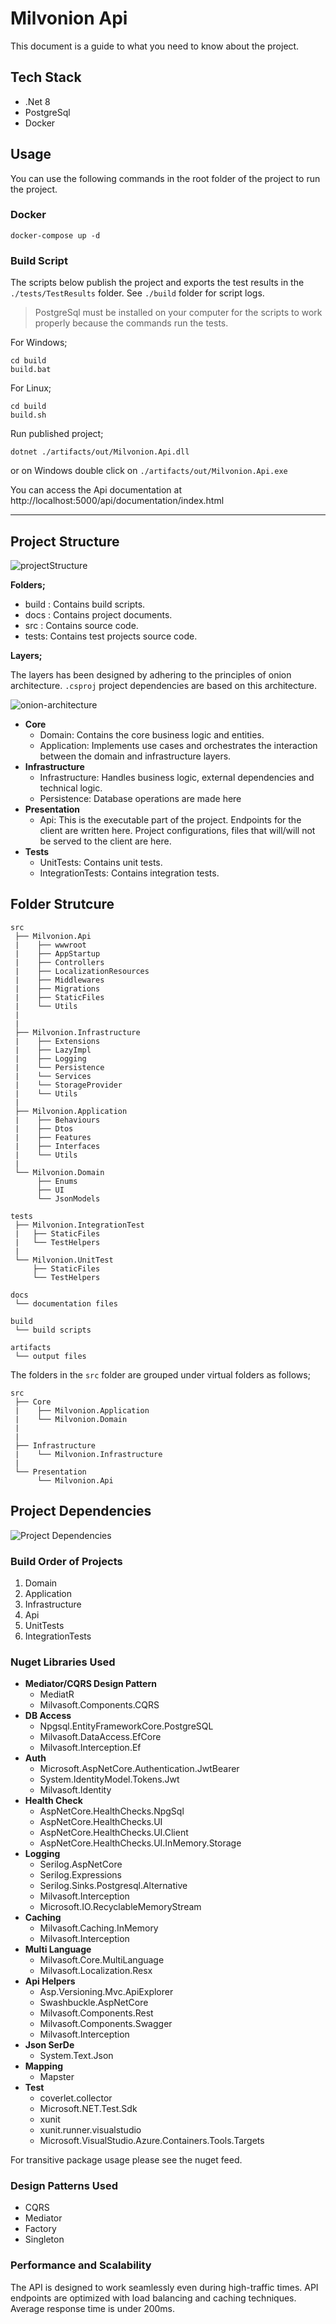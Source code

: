 # Milvonion Api

This document is a guide to what you need to know about the project.

## Tech Stack

- .Net 8
- PostgreSql
- Docker

## Usage

You can use the following commands in the root folder of the project to run the project.

### Docker
```
docker-compose up -d
```

### Build Script

The scripts below publish the project and exports the test results in the `./tests/TestResults` folder. See `./build` folder for script logs.

> PostgreSql must be installed on your computer for the scripts to work properly because the commands run the tests.

For Windows;

```
cd build
build.bat
```

For Linux;

```
cd build
build.sh
```

Run published project;

```
dotnet ./artifacts/out/Milvonion.Api.dll
```

or on Windows double click on `./artifacts/out/Milvonion.Api.exe`


You can access the Api documentation at http://localhost:5000/api/documentation/index.html

---

## Project Structure

![projectStructure](./docs/src/project-structure.png)

**Folders;**
- build : Contains build scripts.
- docs : Contains project documents.
- src : Contains source code.
- tests: Contains test projects source code.

**Layers;**

The layers has been designed by adhering to the principles of onion architecture. `.csproj` project dependencies are based on this architecture.

![onion-architecture](./docs/src/onion.png)

- **Core**
    - Domain: Contains the core business logic and entities.
    - Application: Implements use cases and orchestrates the interaction between the domain and infrastructure layers.
- **Infrastructure** 
    - Infrastructure: Handles business logic, external dependencies and technical logic.
    - Persistence: Database operations are made here
- **Presentation**
    - Api: This is the executable part of the project. Endpoints for the client are written here. Project configurations, files that will/will not be served to the client are here.
- **Tests**
    - UnitTests: Contains unit tests.
    - IntegrationTests: Contains integration tests.


## Folder Strutcure

```
src
 ├── Milvonion.Api
 |    ├── wwwroot 
 |    ├── AppStartup 
 |    ├── Controllers 
 |    ├── LocalizationResources
 |    ├── Middlewares
 |    ├── Migrations
 |    ├── StaticFiles
 |    └── Utils 
 |
 |
 ├── Milvonion.Infrastructure
 |    ├── Extensions
 |    ├── LazyImpl
 |    ├── Logging
 |    └── Persistence
 |    └── Services
 |    └── StorageProvider
 |    └── Utils
 |
 ├── Milvonion.Application
 |    ├── Behaviours
 |    ├── Dtos
 |    ├── Features
 |    ├── Interfaces
 |    └── Utils
 |
 └── Milvonion.Domain
      ├── Enums
      ├── UI
      └── JsonModels

tests    
 ├── Milvonion.IntegrationTest
 |   ├── StaticFiles
 |   └── TestHelpers
 |
 └── Milvonion.UnitTest
     ├── StaticFiles
     └── TestHelpers

docs
 └── documentation files

build
 └── build scripts

artifacts
 └── output files
```

The folders in the `src` folder are grouped under virtual folders as follows;

```
src
 ├── Core
 |    ├── Milvonion.Application
 |    └── Milvonion.Domain
 |
 |
 ├── Infrastructure
 |    └── Milvonion.Infrastructure
 |
 └── Presentation
      └── Milvonion.Api
```

## Project Dependencies

![Project Dependencies](./docs/src/project-dependencies.png)

### Build Order of Projects 
1. Domain
2. Application
3. Infrastructure
5. Api
6. UnitTests
7. IntegrationTests

### Nuget Libraries Used 
- **Mediator/CQRS Design Pattern**
    - MediatR
    - Milvasoft.Components.CQRS
- **DB Access**
    - Npgsql.EntityFrameworkCore.PostgreSQL
    - Milvasoft.DataAccess.EfCore
    - Milvasoft.Interception.Ef
- **Auth**
    - Microsoft.AspNetCore.Authentication.JwtBearer
    - System.IdentityModel.Tokens.Jwt
    - Milvasoft.Identity
- **Health Check**
    - AspNetCore.HealthChecks.NpgSql
    - AspNetCore.HealthChecks.UI
    - AspNetCore.HealthChecks.UI.Client
    - AspNetCore.HealthChecks.UI.InMemory.Storage
- **Logging**
    - Serilog.AspNetCore
    - Serilog.Expressions
    - Serilog.Sinks.Postgresql.Alternative
    - Milvasoft.Interception
    - Microsoft.IO.RecyclableMemoryStream
- **Caching**
    - Milvasoft.Caching.InMemory
    - Milvasoft.Interception
- **Multi Language**
    - Milvasoft.Core.MultiLanguage
    - Milvasoft.Localization.Resx
- **Api Helpers**
    - Asp.Versioning.Mvc.ApiExplorer
    - Swashbuckle.AspNetCore
    - Milvasoft.Components.Rest
    - Milvasoft.Components.Swagger
    - Milvasoft.Interception
- **Json SerDe**
    - System.Text.Json
- **Mapping**
    - Mapster
- **Test**
    - coverlet.collector
    - Microsoft.NET.Test.Sdk
    - xunit
    - xunit.runner.visualstudio
    - Microsoft.VisualStudio.Azure.Containers.Tools.Targets

For transitive package usage please see the nuget feed.

### Design Patterns Used
- CQRS
- Mediator
- Factory
- Singleton

### Performance and Scalability
The API is designed to work seamlessly even during high-traffic times. API endpoints are optimized with load balancing and caching techniques. Average response time is under 200ms.
